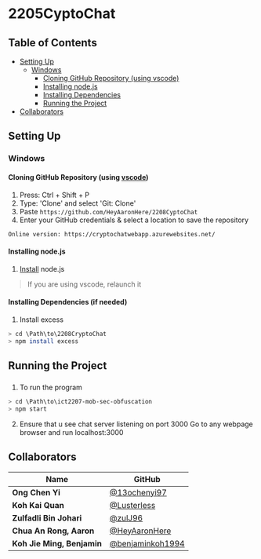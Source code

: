 # 2205CyptoChat


 ## Table of Contents <!-- omit in toc -->
- [Setting Up](#setting-up)
  - [Windows](#windows)
    - [Cloning GitHub Repository (using vscode)](#cloning-github-repository-using-vscode)
    - [Installing node.js](#installing-nodejs)
    - [Installing Dependencies](#installing-dependencies-if-needed)
    - [Running the Project](#running-the-project)
- [Collaborators](#collaborators)

## Setting Up
### Windows
#### Cloning GitHub Repository (using [vscode](https://code.visualstudio.com/))
1. Press: Ctrl + Shift + P
2. Type: 'Clone' and select 'Git: Clone'
3. Paste `https://github.com/HeyAaronHere/2208CyptoChat`
4. Enter your GitHub credentials & select a location to save the repository

`Online version: https://cryptochatwebapp.azurewebsites.net/`

#### Installing node.js
1. [Install](https://nodejs.org/en/) node.js

> If you are using vscode, relaunch it

#### Installing Dependencies (if needed)
1. Install excess 
```bash
> cd \Path\to\2208CryptoChat
> npm install excess
```

## Running the Project
###
1. To run the program
```bash
> cd \Path\to\ict2207-mob-sec-obfuscation
> npm start
```
2. Ensure that u see chat server listening on port 3000
   Go to any webpage browser and run localhost:3000

## Collaborators
| Name                        | GitHub                                                 |
| --------------------------- | ------------------------------------------------------ |
| **Ong Chen Yi**             | [@13ochenyi97](https://github.com/13ochenyi97)         |   
| **Koh Kai Quan**            | [@Lusterless](https://github.com/Lusterless)           |  
| **Zulfadli Bin Johari**     | [@zulJ96](https://github.com/zulJ96)                   |   
| **Chua An Rong, Aaron**     | [@HeyAaronHere](https://github.com/HeyAaronHere)       |  
| **Koh Jie Ming, Benjamin**  | [@benjaminkoh1994](https://github.com/benjaminkoh1994) |  

